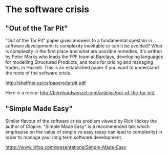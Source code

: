 
# The software crisis

## "Out of the Tar Pit"

"Out of the Tar Pit" paper gives answers to a fundamental question in software development: is complexity inevitable or can it be avoided? What is complexity in the first place and what are possible remedies. It's written by Peter Marks who leads the FPF team at Barclays, developing languages for modelling Structured Products, and tools for pricing and managing trades, in Haskell. This is an established paper if you want to understand the roots of the software crisis.

http://shaffner.us/cs/papers/tarpit.pdf

Here is a recap: http://bernhardwenzel.com/articles/out-of-the-tar-pit/


## "Simple Made Easy"

Similar flavour of the software crisis problem viewed by Rich Hickey the author of Clojure.
"Simple Made Easy" is a recommended talk which emphasise on the value of simple vs easy (easy can lead to complexity) in order to manage your long term software development. 

https://www.infoq.com/presentations/Simple-Made-Easy
